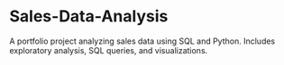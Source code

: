 # Sales-Data-Analysis
A portfolio project analyzing sales data using SQL and Python. Includes exploratory analysis, SQL queries, and visualizations.
